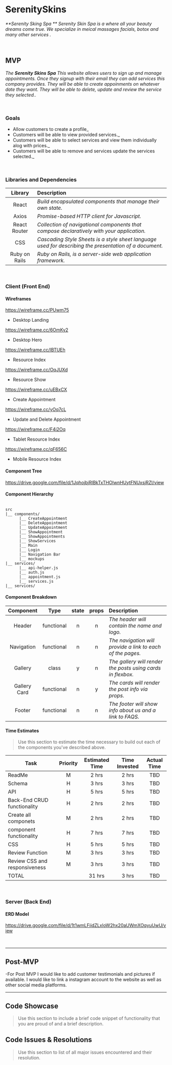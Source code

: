# SerenitySkins

_**Serenity Sking Spa ** Serenity Skin Spa is a where all your beauty dreams come true. We specialize in meical massages facials, botox and many other services ._


<br>

## MVP

_The **Serenity Skins Spa** This website allows users to sign up and manage appointments. Once they signup with their email they can add services this company provides. They will be able to create appoinments on whatever date they want. They will be able to delete, update and review the service they selected.._

<br>

### Goals

- Allow customers to create a profile_
- Customers will be able to view provided services._
- Customers will be able to select services and view them individually alog with prices._
- Customers will be able to remove and services update the services selected._


<br>

### Libraries and Dependencies


|     Library      | Description                                |
| :--------------: | :----------------------------------------- |
|      React       | _Build encapsulated components that manage their own state._ |
|      Axios      | _Promise-based HTTP client for Javascript._ |
|   React Router   | _Collection of navigational components that compose declaratively with your application._ |
| CSS | _Cascading Style Sheets is a style sheet language used for describing the presentation of a document._ |
|     Ruby on Rails      | _Ruby on Rails, is a server-side web application framework._ |


<br>

### Client (Front End)

#### Wireframes


https://wireframe.cc/PUwm75

- Desktop Landing

https://wireframe.cc/6OmKy2

- Desktop Hero

https://wireframe.cc/lBTUEh

- Resource Index

https://wireframe.cc/OqJUXd

- Resource Show

https://wireframe.cc/uEBxCX

- Create Appointment

https://wireframe.cc/yOq7cL

- Update and Delete Appointment

https://wireframe.cc/F4i2Oq

- Tablet Resource Index

https://wireframe.cc/qF656C

- Mobile Resource Index

#### Component Tree

https://drive.google.com/file/d/1JqhojbjRlBkTxTHOlwnHUytFNUxsjRZl/view

#### Component Hierarchy


``` structure

src
|__ components/
      |__ CreateAppointment
      |__ DeleteAppointment  
      |__ UpdateAppointment 
      |__ ShowAppointment 
      |__ ShowAppointments 
      |__ ShowServices
      |__ Main  
      |__ Login
      |__ Navigation Bar
      |__ mockups
|__ services/
      |__ api-helper.js
      |__ auth.js 
      |__ appointment.js
      |__ services.js 
|__ services/

```

#### Component Breakdown


|  Component   |    Type    | state | props | Description                                                      |
| :----------: | :--------: | :---: | :---: | :--------------------------------------------------------------- |
|    Header    | functional |   n   |   n   | _The header will contain the name and logo._               |
|  Navigation  | functional |   n   |   n   | _The navigation will provide a link to each of the pages._       |
|   Gallery    |   class    |   y   |   n   | _The gallery will render the posts using cards in flexbox._      |
| Gallery Card | functional |   n   |   y   | _The cards will render the post info via props._                 |
|    Footer    | functional |   n   |   n   | _The footer will show info about us and a link to FAQS._ |

#### Time Estimates

> Use this section to estimate the time necessary to build out each of the components you've described above.

| Task                | Priority | Estimated Time | Time Invested | Actual Time |
| ------------------- | :------: | :------------: | :-----------: | :---------: |
| ReadMe    |    M     |     2 hrs      |     2 hrs     |    TBD    |
| Schema   |    H     |     3 hrs      |     3 hrs     |    TBD    |
| API|    H     |     5 hrs      |     5 hrs     |    TBD    |
| Back-End CRUD functionality    |    H     |     2 hrs      |     2 hrs     |    TBD    |
| Create all componets |    M     |     2 hrs      |     2 hrs     |     TBD     |
| component functionality  |    H     |     7 hrs      |     7 hrs     |     TBD     |
| CSS |    H     |     5 hrs      |     5 hrs     |     TBD     |
| Review Function  |    M     |     3 hrs      |     3 hrs     |    TBD    |
| Review CSS and responsiveness    |    M     |     3 hrs      |     3 hrs     |    TBD    |
| TOTAL               |          |     31 hrs      |     3 hrs     |     TBD     |



<br>

### Server (Back End)

#### ERD Model

https://drive.google.com/file/d/1t1wmLFiidZLxloW2hx20aUWmXOqyuUwU/view

<br>

***

## Post-MVP

-For Post MVP I would like to add customer testimonials and pictures if available. I would like to link a instagram account to the website as well as other social media platforms.

***

## Code Showcase

> Use this section to include a brief code snippet of functionality that you are proud of and a brief description.

## Code Issues & Resolutions

> Use this section to list of all major issues encountered and their resolution.
